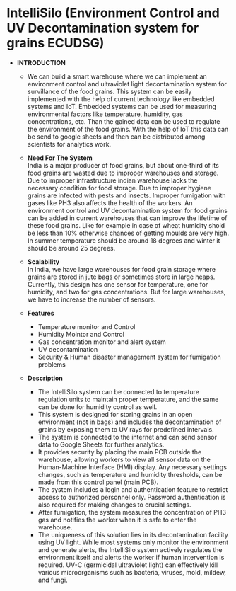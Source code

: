 # IntelliSilo (Environment Control and UV Decontamination system for grains ECUDSG)

- **INTRODUCTION**
  - We can build a smart warehouse where we can 
implement an environment control and ultraviolet light decontamination system for survillance of 
the food grains. This system can be easily implemented with the help of current technology like 
embedded systems and IoT. Embedded systems can be used for measuring environmental factors 
like temperature, humidity, gas concentrations, etc. Than the gained data can be used to regulate the 
environment of the food grains. With the help of IoT this data can be send to google sheets and then 
can be distributed among scientists for analytics work.

  - **Need For The System** <br>
    India is a major producer of food grains, but about one-third of its food grains are wasted due to 
improper warehouses and storage. Due to improper infrastructure indian warehouse lacks the 
necessary condition for food storage. Due to improper hygiene grains are infected with pests and 
insects. Improper fumigation with gases like PH3 also affects the health of the workers. An 
environment control and UV decontamination system for food grains can be added in current 
warehouses that can improve the lifetime of these food grains. Like for example in case of wheat humidity shold be less than 10% otherwise chances of 
getting moulds are very high. In summer temperature should be around 18 degrees and winter it 
should be around 25 degrees.

   - **Scalability** <br>
In India, we have large warehouses for food grain storage where grains are stored in jute bags or 
sometimes store in large heaps. Currently, this design has one sensor for temperature, one for 
humidity, and two for gas concentrations. But for large warehouses, we have to increase the number 
of sensors.

  - **Features** <br>
    - Temperature monitor and Control
    - Humidity Mointor and Control
    - Gas concentration monitor and alert system
    - UV decontamination
    - Security & Human disaster management system for fumigation problems

  - **Description** <br>
    - The IntelliSilo system can be connected to temperature regulation units to maintain proper temperature, and the same can be done for humidity control as well.
    - This system is designed for storing grains in an open environment (not in bags) and includes the decontamination of grains by exposing them to UV rays for predefined intervals.
    - The system is connected to the internet and can send sensor data to Google Sheets for further analytics.
    - It provides security by placing the main PCB outside the warehouse, allowing workers to view all sensor data on the Human-Machine Interface (HMI) display. Any necessary settings changes, such as temperature and humidity thresholds, can be made from this control panel (main PCB).
    - The system includes a login and authentication feature to restrict access to authorized personnel only. Password authentication is also required for making changes to crucial settings.
    - After fumigation, the system measures the concentration of PH3 gas and notifies the worker when it is safe to enter the warehouse.
    - The uniqueness of this solution lies in its decontamination facility using UV light. While most systems only monitor the environment and generate alerts, the IntelliSilo system actively regulates the environment itself and alerts the worker if human intervention is required. UV-C (germicidal ultraviolet light) can effectively kill various microorganisms such as bacteria, viruses, mold, mildew, and fungi.










